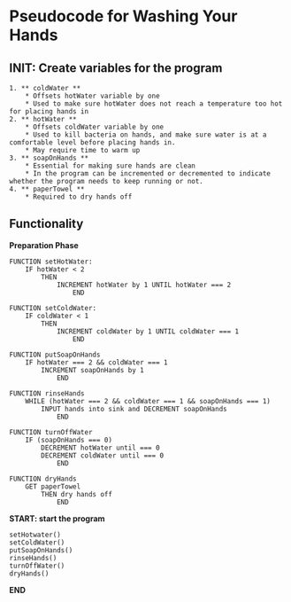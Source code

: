 # Pseudocode for Washing Your Hands #

## INIT: Create variables for the program ##
    1. ** coldWater **
        * Offsets hotWater variable by one
        * Used to make sure hotWater does not reach a temperature too hot for placing hands in
    2. ** hotWater **
        * Offsets coldWater variable by one
        * Used to kill bacteria on hands, and make sure water is at a comfortable level before placing hands in.
        * May require time to warm up
    3. ** soapOnHands **
        * Essential for making sure hands are clean
        * In the program can be incremented or decremented to indicate whether the program needs to keep running or not.
    4. ** paperTowel **
        * Required to dry hands off    
            

## Functionality ##

**Preparation Phase**

    FUNCTION setHotWater:
        IF hotWater < 2 
            THEN
                INCREMENT hotWater by 1 UNTIL hotWater === 2
                    END

    FUNCTION setColdWater:
        IF coldWater < 1
            THEN
                INCREMENT coldWater by 1 UNTIL coldWater === 1
                    END      

    FUNCTION putSoapOnHands
        IF hotWater === 2 && coldWater === 1
            INCREMENT soapOnHands by 1
                END

    FUNCTION rinseHands
        WHILE (hotWater === 2 && coldWater === 1 && soapOnHands === 1)
            INPUT hands into sink and DECREMENT soapOnHands
                END

    FUNCTION turnOffWater
        IF (soapOnHands === 0)
            DECREMENT hotWater until === 0
            DECREMENT coldWater until === 0
                END
    
    FUNCTION dryHands   
        GET paperTowel  
            THEN dry hands off
                END

**START: start the program**

    setHotwater()
    setColdWater()
    putSoapOnHands()
    rinseHands()
    turnOffWater()
    dryHands()
    
**END**